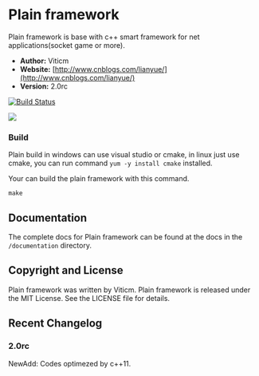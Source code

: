 # Plain framework

Plain framework is base with c++ smart framework for net applications(socket game or more).

- **Author:** Viticm
- **Website:** [http://www.cnblogs.com/lianyue/](http://www.cnblogs.com/lianyue/)
- **Version:** 2.0rc

[![Build Status](https://travis-ci.org/viticm/plainframework.svg)](https://travis-ci.org/viticm/plainframework)

<img src="https://github.com/viticm/plainframework/blob/master/documentation/examples/pf_simple.gif" />

### Build

Plain build in windows can use visual studio or cmake, in linux just use cmake, you can run command `yum -y install cmake` installed.

Your can build the plain framework with this command.

```shell
make
```

## Documentation

The complete docs for Plain framework can be found at the docs in the `/documentation` directory.


## Copyright and License
Plain framework was written by Viticm.
Plain framework is released under the MIT License. See the LICENSE file for details.


## Recent Changelog

### 2.0rc
NewAdd: Codes optimezed by c++11.

